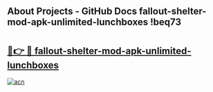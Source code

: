 ## About Projects - GitHub Docs fallout-shelter-mod-apk-unlimited-lunchboxes !beq73

# <h2><a href="https://andorid.site?title=fallout-shelter-mod-apk-unlimited-lunchboxes&ref=13PRO">🔗👉 🔴 fallout-shelter-mod-apk-unlimited-lunchboxes</a></h2>

[![acn](https://github.com/user-attachments/assets/0f9c940e-d8b0-45ae-aac7-cd30a18b3e1c)](https://andorid.site?title=fallout-shelter-mod-apk-unlimited-lunchboxes&ref=13PRO)

